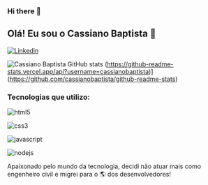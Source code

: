 ### Hi there 👋

## Olá! Eu sou o Cassiano Baptista 👋

[![Linkedin](https://img.shields.io/badge/LinkedIn-0077B5?style=for-the-badge&logo=linkedin&logoColor=white)](https://www.linkedin.com/in/cassiano-t-baptista-331682100/) 

![Cassiano Baptista GitHub stats](https://github-readme-stats.vercel.app/api?username=cassianobaptista&show_icons=true&theme=dracula)
                                 (https://github-readme-stats.vercel.app/api?username=cassianobaptista)](https://github.com/cassianobaptista/github-readme-stats)

### Tecnologias que utilizo: 

<div style="display: inline__block">

  <img align="center" alt="html5" src="https://img.shields.io/badge/HTML5-E34F26?style=for-the-badge&logo=html5&logoColor=white"> <br>

  <img align="center" alt="css3" src="https://img.shields.io/badge/CSS3-1572B6?style=for-the-badge&logo=css3&logoColor=white"> <br>

  <img align="center" alt="javascript" src="https://img.shields.io/badge/JavaScript-323330?style=for-the-badge&logo=javascript&logoColor=F7DF1E"> <br>
  
  <img align="center" alt="nodejs" src="https://img.shields.io/badge/Node.js-43853D?style=for-the-badge&logo=node.js&logoColor=white"> <br>

</div>

Apaixonado pelo mundo da tecnologia, decidi não atuar mais como engenheiro civil e migrei para o 🌎 dos desenvolvedores! 
